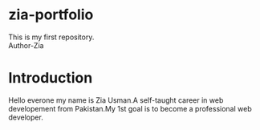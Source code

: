 # zia-portfolio
This is my first repository.
<br>
Author-Zia 
<h1>Introduction</h1>
<p> Hello everone my name is <bold>Zia Usman.</bold>A self-taught career in web developement from Pakistan.My 1st goal is to become a professional web developer. </p>
